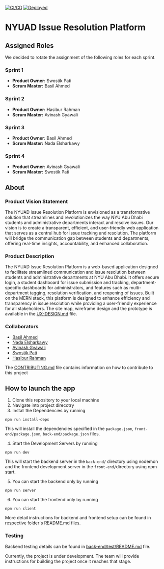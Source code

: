 [![CI/CD](https://img.shields.io/github/actions/workflow/status/agiledev-students-fall2023%2F4-final-project-nyuad-issue-resolution-platform/.github%2Fworkflows%2Fci-cd.yml?label=CI/CD)](https://github.com/agiledev-students-fall2023/4-final-project-nyuad-issue-resolution-platform/deployments)
[![Deployed](https://img.shields.io/badge/Deployed-Live-brightgreen.svg)](http://128.199.12.71/)


# NYUAD Issue Resolution Platform

## Assigned Roles
We decided to rotate the assignment of the following roles for each sprint.
### Sprint 1
* **Product Owner:** Swostik Pati
* **Scrum Master:** Basil Ahmed

### Sprint 2
* **Product Owner:** Hasibur Rahman
* **Scrum Master:** Avinash Gyawali

### Sprint 3
* **Product Owner:** Basil Ahmed
* **Scrum Master:** Nada Elsharkawy

### Sprint 4
* **Product Owner:** Avinash Gyawali
* **Scrum Master:** Swostik Pati

## About
### Product Vision Statement
The NYUAD Issue Resolution Platform is envisioned as a transformative solution that streamlines and revolutionizes the way NYU Abu Dhabi students and administrative departments interact and resolve issues. Our vision is to create a transparent, efficient, and user-friendly web application that serves as a central hub for issue tracking and resolution. The platform will bridge the communication gap between students and departments, offering real-time insights, accountability, and enhanced collaboration.

### Product Description
The NYUAD Issue Resolution Platform is a web-based application designed to facilitate streamlined communication and issue resolution between students and administrative departments at NYU Abu Dhabi. It offers secure login, a student dashboard for issue submission and tracking, department-specific dashboards for administrators, and features such as multi-department tagging, resolution verification, and reopening of issues. Built on the MERN stack, this platform is designed to enhance efficiency and transparency in issue resolution while providing a user-friendly experience for all stakeholders. The site map, wireframe design and the prototype is available in the [UX-DESIGN.md](./UX-DESIGN.md) file.

### Collaborators
* [Basil Ahmed](https://github.com/basil-ahmed)
* [Nada Elsharkawy](https://github.com/nadamels)
* [Avinash Gyawali](https://github.com/Tauke190)
* [Swostik Pati](https://github.com/swostikpati) 
* [Hasibur Rahman](https://github.com/hasiburratul)

The [CONTRIBUTING.md](./CONTRIBUTING.md) file contains information on how to contribute to this project


## How to launch the app
1. Clone this repository to your local machine
2. Navigate into project direcotry
3. Install the Dependencies by running 
```
npm run install-deps
```
This will install the dependencies specified in the `package.json`, `front-end/package.json`, `back-end/package.json` files.

4. Start the Development Servers by running
```
npm run dev
```
This will start the backend server in the `back-end/` directory using nodemon and the frontend development server in the `front-end/`directory using npm start.

5. You can start the backend only by running
```
npm run server
```

6. You can start the frontend only by running 
```
npm run client
```

More detail instructions for backend and frontend setup can be found in respective folder's README.md files.

### Testing
Backend testing details can be found in [back-end/test/README.md](back-end/test/README.md) file.

Currently, the project is under development. The team will provide instructions for building the project once it reaches that stage.

